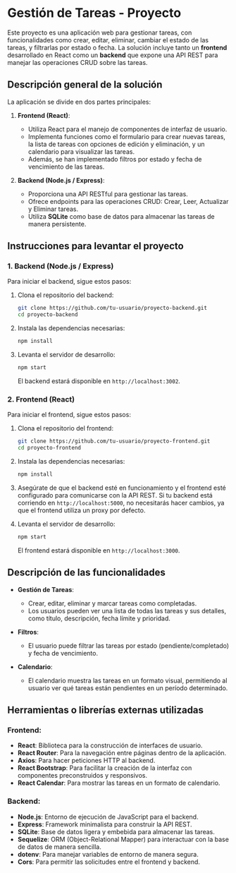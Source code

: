 # Gestión de Tareas - Proyecto

Este proyecto es una aplicación web para gestionar tareas, con funcionalidades como crear, editar, eliminar, cambiar el estado de las tareas, y filtrarlas por estado o fecha. La solución incluye tanto un **frontend** desarrollado en React como un **backend** que expone una API REST para manejar las operaciones CRUD sobre las tareas.

## Descripción general de la solución

La aplicación se divide en dos partes principales:
1. **Frontend (React)**: 
   - Utiliza React para el manejo de componentes de interfaz de usuario.
   - Implementa funciones como el formulario para crear nuevas tareas, la lista de tareas con opciones de edición y eliminación, y un calendario para visualizar las tareas.
   - Además, se han implementado filtros por estado y fecha de vencimiento de las tareas.

2. **Backend (Node.js / Express)**:
   - Proporciona una API RESTful para gestionar las tareas.
   - Ofrece endpoints para las operaciones CRUD: Crear, Leer, Actualizar y Eliminar tareas.
   - Utiliza **SQLite** como base de datos para almacenar las tareas de manera persistente.

## Instrucciones para levantar el proyecto

### 1. Backend (Node.js / Express)
Para iniciar el backend, sigue estos pasos:

1. Clona el repositorio del backend:
   ```bash
   git clone https://github.com/tu-usuario/proyecto-backend.git
   cd proyecto-backend
   ```

2. Instala las dependencias necesarias:
   ```bash
   npm install
   ```

3. Levanta el servidor de desarrollo:
   ```bash
   npm start
   ```

   El backend estará disponible en `http://localhost:3002`.

### 2. Frontend (React)
Para iniciar el frontend, sigue estos pasos:

1. Clona el repositorio del frontend:
   ```bash
   git clone https://github.com/tu-usuario/proyecto-frontend.git
   cd proyecto-frontend
   ```

2. Instala las dependencias necesarias:
   ```bash
   npm install
   ```

3. Asegúrate de que el backend esté en funcionamiento y el frontend esté configurado para comunicarse con la API REST. Si tu backend está corriendo en `http://localhost:5000`, no necesitarás hacer cambios, ya que el frontend utiliza un proxy por defecto.

4. Levanta el servidor de desarrollo:
   ```bash
   npm start
   ```

   El frontend estará disponible en `http://localhost:3000`.

## Descripción de las funcionalidades

- **Gestión de Tareas**:
  - Crear, editar, eliminar y marcar tareas como completadas.
  - Los usuarios pueden ver una lista de todas las tareas y sus detalles, como título, descripción, fecha límite y prioridad.

- **Filtros**:
  - El usuario puede filtrar las tareas por estado (pendiente/completado) y fecha de vencimiento.

- **Calendario**:
  - El calendario muestra las tareas en un formato visual, permitiendo al usuario ver qué tareas están pendientes en un período determinado.

## Herramientas o librerías externas utilizadas

### Frontend:
- **React**: Biblioteca para la construcción de interfaces de usuario.
- **React Router**: Para la navegación entre páginas dentro de la aplicación.
- **Axios**: Para hacer peticiones HTTP al backend.
- **React Bootstrap**: Para facilitar la creación de la interfaz con componentes preconstruidos y responsivos.
- **React Calendar**: Para mostrar las tareas en un formato de calendario.

### Backend:
- **Node.js**: Entorno de ejecución de JavaScript para el backend.
- **Express**: Framework minimalista para construir la API REST.
- **SQLite**: Base de datos ligera y embebida para almacenar las tareas.
- **Sequelize**: ORM (Object-Relational Mapper) para interactuar con la base de datos de manera sencilla.
- **dotenv**: Para manejar variables de entorno de manera segura.
- **Cors**: Para permitir las solicitudes entre el frontend y backend.